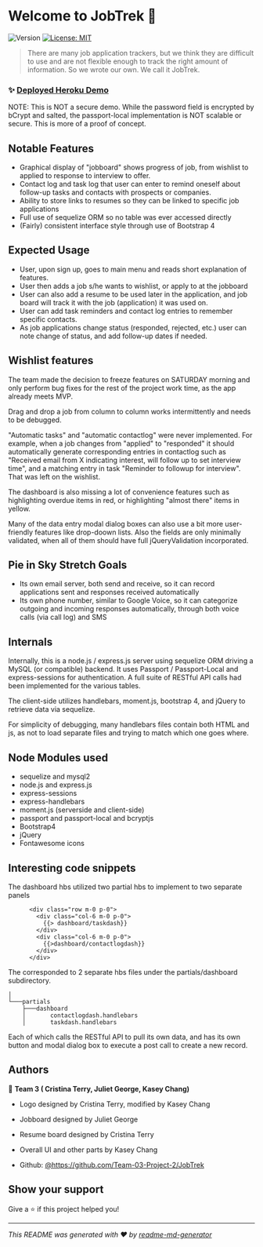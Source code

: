 # Welcome to JobTrek 👋
![Version](https://img.shields.io/badge/version-0.9-blue.svg?cacheSeconds=2592000)
[![License: MIT](https://img.shields.io/badge/License-MIT-yellow.svg)](#)

> There are many job application trackers, but we think they are difficult to use and are not flexible enough to track the right amount of information. So we wrote our own. We call it JobTrek.

### ✨ [Deployed Heroku Demo](https://project-2-team3.herokuapp.com/)

NOTE: This is NOT a secure demo. While the password field is encrypted by bCrypt and salted, the passport-local implementation is NOT scalable or secure. This is more of a proof of concept. 

## Notable Features

* Graphical display of "jobboard" shows progress of job, from wishlist to applied to response to interview to offer. 
* Contact log and task log that user can enter to remind oneself about follow-up tasks and contacts with prospects or companies. 
* Ability to store links to resumes so they can be linked to specific job applications
* Full use of sequelize ORM so no table was ever accessed directly
* (Fairly) consistent interface style through use of Bootstrap 4

## Expected Usage

* User, upon sign up, goes to main menu and reads short explanation of features. 
* User then adds a job s/he wants to wishlist, or apply to at the jobboard
* User can also add a resume to be used later in the application, and job board will track it with the job (application) it was used on. 
* User can add task reminders and contact log entries to remember specific contacts. 
* As job applications change status (responded, rejected, etc.) user can note change of status, and add follow-up dates if needed. 

## Wishlist features

The team made the decision to freeze features on SATURDAY morning and only perform bug fixes for the rest of the project work time, as the app already meets MVP. 

Drag and drop a job from column to column works intermittently and needs to be debugged. 

"Automatic tasks" and "automatic contactlog" were never implemented. For example, when a job changes from "applied" to "responded" it should automatically generate corresponding entries in contactlog such as "Received email from X indicating interest, will follow up to set interview time", and a matching entry in task "Reminder to followup for interview". That was left on the wishlist. 

The dashboard is also missing a lot of convenience features such as highlighting overdue items in red, or highlighting "almost there" items in yellow. 

Many of the data entry modal dialog boxes can also use a bit more user-friendly features like drop-doown lists. Also the fields are only minimally validated, when all of them should have full jQueryValidation incorporated. 

## Pie in Sky Stretch Goals

* Its own email server, both send and receive, so it can record applications sent and responses received automatically 
* Its own phone number, similar to Google Voice, so it can categorize outgoing and incoming responses automatically, through both voice calls (via call log) and SMS


## Internals

Internally, this is a node.js / express.js server using sequelize ORM driving a MySQL (or compatible) backend. It uses Passport / Passport-Local and express-sessions for authentication. A full suite of RESTful API calls had been implemented for the various tables. 

The client-side utilizes handlebars, moment.js, bootstrap 4, and jQuery to retrieve data via sequelize. 

For simplicity of debugging, many handlebars files contain both HTML and js, as not to load separate files and trying to match which one goes where. 


## Node Modules used

* sequelize and mysql2
* node.js and express.js
* express-sessions
* express-handlebars
* moment.js (serverside and client-side)
* passport and passport-local and bcryptjs
* Bootstrap4
* jQuery
* Fontawesome icons

## Interesting code snippets

The dashboard hbs utilized two partial hbs to implement to two separate panels

```
      <div class="row m-0 p-0">
        <div class="col-6 m-0 p-0">
          {{> dashboard/taskdash}}
        </div>
        <div class="col-6 m-0 p-0">
          {{>dashboard/contactlogdash}}
        </div>
      </div>
```

The corresponded to 2 separate hbs files under the partials/dashboard subdirectory. 

```
│
└───partials
    ├───dashboard
    │       contactlogdash.handlebars
    │       taskdash.handlebars
```

Each of which calls the RESTful API to pull its own data, and has its own button and modal dialog box to execute a post call to create a new record. 


## Authors

👤 **Team 3 ( Cristina Terry, Juliet George, Kasey Chang)**

* Logo designed by Cristina Terry, modified by Kasey Chang

* Jobboard designed by Juliet George

* Resume board designed by Cristina Terry

* Overall UI and other parts by Kasey Chang

* Github: [@https:\/\/github.com\/Team-03-Project-2\/JobTrek](https://github.com/https:\/\/github.com\/Team-03-Project-2\/JobTrek)

## Show your support

Give a ⭐️ if this project helped you!


***
_This README was generated with ❤️ by [readme-md-generator](https://github.com/kefranabg/readme-md-generator)_